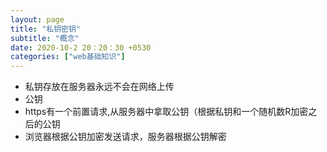 ```yaml
---
layout: page
title: "私钥密钥"
subtitle: "概念"
date: 2020-10-2 20：20：30 +0530
categories: ["web基础知识"]
---
```


- 私钥存放在服务器永远不会在网络上传
- 公钥 
- https有一个前置请求,从服务器中拿取公钥（根据私钥和一个随机数R加密之后的公钥
- 浏览器根据公钥加密发送请求，服务器根据公钥解密